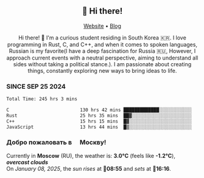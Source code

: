 <h2 align="center">👋 Hi there!</h2>
<p align="center">
  <a href="https://urdekcah.ru">Website</a> •
  <a href="https://urdekcah.blog">Blog</a>
</p>

<p align="center">
  Hi there! 👋 I'm a curious student residing in South Korea 🇰🇷. I love programming in Rust, C, and C++, and when it comes to spoken languages, Russian is my favorite(I have a deep fascination for Russia 🇷🇺, However, I approach current events with a neutral perspective, aiming to understand all sides without taking a political stance.). I am passionate about creating things, constantly exploring new ways to bring ideas to life.
</p>

### SINCE SEP 25 2024
<!--START_SECTION:waka-->

```txt
Total Time: 245 hrs 3 mins

C                          130 hrs 42 mins █████████████░░░░░░░░░░░░   51.88 %
Rust                       25 hrs 35 mins  ██▓░░░░░░░░░░░░░░░░░░░░░░   10.16 %
C++                        15 hrs 15 mins  █▓░░░░░░░░░░░░░░░░░░░░░░░   06.06 %
JavaScript                 13 hrs 44 mins  █▒░░░░░░░░░░░░░░░░░░░░░░░   05.45 %
```

<!--END_SECTION:waka-->

<h3>Добро пожаловать в <img src="https://cdn-icons-png.flaticon.com/512/197/197408.png" width="13"/> Москву!</h3>

<!--START_SECTION:weather:moscow-->
Currently in **Moscow** (RU), the weather is: **3.0°C** (feels like **-1.2°C**), ***overcast clouds***<br/>
On *January 08, 2025*, the *sun rises* at 🌅**08:55** and *sets* at 🌇**16:16**.
<!--END_SECTION:weather-->
